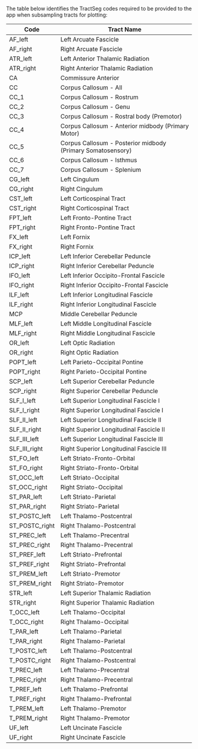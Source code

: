 The table below identifies the TractSeg codes required to be provided to the app when subsampling tracts for plotting:

| Code | Tract Name |
|---|---|
| AF_left | Left Arcuate Fascicle |
| AF_right | Right Arcuate Fascicle |
| ATR_left | Left Anterior Thalamic Radiation |
| ATR_right | Right Anterior Thalamic Radiation |
| CA | Commissure Anterior |
| CC | Corpus Callosum - All |
| CC_1 | Corpus Callosum - Rostrum |
| CC_2 | Corpus Callosum - Genu |
| CC_3 | Corpus Callosum - Rostral body (Premotor) |
| CC_4 | Corpus Callosum - Anterior midbody (Primary Motor) |
| CC_5 | Corpus Callosum - Posterior midbody (Primary Somatosensory) |
| CC_6 | Corpus Callosum - Isthmus |
| CC_7 | Corpus Callosum - Splenium |
| CG_left | Left Cingulum |
| CG_right | Right Cingulum |
| CST_left | Left Corticospinal Tract |
| CST_right | Right Corticospinal Tract |
| FPT_left | Left Fronto-Pontine Tract |
| FPT_right | Right Fronto-Pontine Tract |
| FX_left | Left Fornix |
| FX_right | Right Fornix |
| ICP_left | Left Inferior Cerebellar Peduncle |
| ICP_right | Right Inferior Cerebellar Peduncle |
| IFO_left | Left Inferior Occipito-Frontal Fascicle |
| IFO_right | Right Inferior Occipito-Frontal Fascicle |
| ILF_left | Left Inferior Longitudinal Fascicle |
| ILF_right | Right Inferior Longitudinal Fascicle |
| MCP | Middle Cerebellar Peduncle |
| MLF_left | Left Middle Longitudinal Fascicle |
| MLF_right | Right Middle Longitudinal Fascicle |
| OR_left | Left Optic Radiation |
| OR_right | Right Optic Radiation |
| POPT_left | Left Parieto-Occipital Pontine |
| POPT_right | Right Parieto-Occipital Pontine |
| SCP_left | Left Superior Cerebellar Peduncle |
| SCP_right | Right Superior Cerebellar Peduncle |
| SLF_I_left | Left Superior Longitudinal Fascicle I |
| SLF_I_right | Right Superior Longitudinal Fascicle I |
| SLF_II_left | Left Superior Longitudinal Fascicle II |
| SLF_II_right | Right Superior Longitudinal Fascicle II |
| SLF_III_left | Left Superior Longitudinal Fascicle III |
| SLF_III_right | Right Superior Longitudinal Fascicle III |
| ST_FO_left | Left Striato-Fronto-Orbital |
| ST_FO_right | Right Striato-Fronto-Orbital |
| ST_OCC_left | Left Striato-Occipital |
| ST_OCC_right | Right Striato-Occipital |
| ST_PAR_left | Left Striato-Parietal |
| ST_PAR_right | Right Striato-Parietal |
| ST_POSTC_left | Left Thalamo-Postcentral |
| ST_POSTC_right | Right Thalamo-Postcentral |
| ST_PREC_left | Left Thalamo-Precentral |
| ST_PREC_right | Right Thalamo-Precentral |
| ST_PREF_left | Left Striato-Prefrontal |
| ST_PREF_right | Right Striato-Prefrontal |
| ST_PREM_left | Left Striato-Premotor |
| ST_PREM_right | Right Striato-Premotor |
| STR_left | Left Superior Thalamic Radiation |
| STR_right | Right Superior Thalamic Radiation |
| T_OCC_left | Left Thalamo-Occipital |
| T_OCC_right | Right Thalamo-Occipital |
| T_PAR_left | Left Thalamo-Parietal |
| T_PAR_right | Right Thalamo-Parietal |
| T_POSTC_left | Left Thalamo-Postcentral |
| T_POSTC_right | Right Thalamo-Postcentral |
| T_PREC_left | Left Thalamo-Precentral |
| T_PREC_right | Right Thalamo-Precentral |
| T_PREF_left | Left Thalamo-Prefrontal |
| T_PREF_right | Right Thalamo-Prefrontal |
| T_PREM_left | Left Thalamo-Premotor |
| T_PREM_right | Right Thalamo-Premotor |
| UF_left | Left Uncinate Fascicle |
| UF_right | Right Uncinate Fascicle |